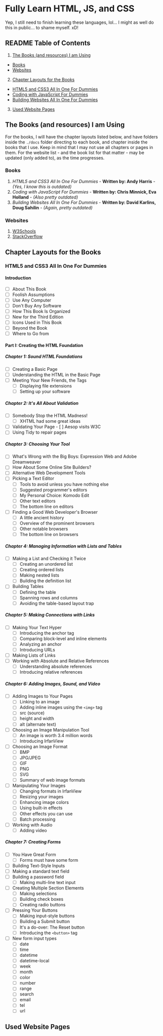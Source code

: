 # Fully Learn HTML, JS, and CSS
Yep, I still need to finish learning these languages, lol... I might as well do this in public... to shame myself. xD!

## README Table of Contents
1. [The Books (and resources) I am Using]()
  - [Books]()
  - [Websites]()
2. [Chapter Layouts for the Books]()
  - [HTML5 and CSS3 All In One For Dummies]()
  - [Coding with JavaScript For Dummies]()
  - [Building Websites All In One For Dummies]()
3. [Used Website Pages]()

## The Books (and resources) I am Using
For the books, I will have the chapter layouts listed below, and have folders inside the `./docs` folder directing to each book, and chapter inside the books that I use. Keep in mind that I may not use all chapters or pages in them. For the website list - and the book list for that matter - may be updated (only added to), as the time progresses.
### Books
1) *HTML5 and CSS3 All In One For Dummies* - **Written by: Andy Harris** - *(Yes, I know this is outdated)*
2) *Coding with JavaScript For Dummies* - **Written by: Chris Minnick, Eva Holland** - *(Also pretty outdated)*
3) *Building Websites All In One For Dummies* - **Written by: David Karlins, Doug Sahilin** - *(Again, pretty outdated)*

### Websites
1) [W3Schools](https://w3schools.org)
2) [StackOverflow](https://stackoverflow.com)

## Chapter Layouts for the Books
### HTML5 and CSS3 All In One For Dummies
#### Introduction
- [ ] About This Book
- [ ] Foolish Assumptions
- [ ] Use Any Computer
- [ ] Don't Buy Any Software
- [ ] How This Book Is Organized
- [ ] New for the Third Edition
- [ ] Icons Used in This Book
- [ ] Beyond the Book
- [ ] Where to Go from

#### Part I: Creating the HTML Foundation
##### Chapter 1: Sound HTML Foundations
- [ ] Creating a Basic Page
- [ ] Understanding the HTML in the Basic Page
- [ ] Meeting Your New Friends, the Tags
  - [ ] Displaying file extensions
  - [ ] Setting up your software

##### Chapter 2: It's All About Validation
- [ ] Somebody Stop the HTML Madness!
  - [ ] XHTML had some great ideas
- [ ] Validating Your Page
  - [ ] Aesop visits W3C
- [ ] Using Tidy to repair pages

##### Chapter 3: Choosing Your Tool
- [ ] What's Wrong with the Big Boys: Expression Web and Adobe Dreamweaver
- [ ] How About Some Online Site Builders?
- [ ] Alternative Web Development Tools
- [ ] Picking a Text Editor
  - [ ] Tools to avoid unless you have nothing else
  - [ ] Suggested programmer's editors
  - [ ] My Personal Choice: Komodo Edit
  - [ ] Other text editors
  - [ ] The bottom line on editors
- [ ] Finding a Good Web Developer's Browser
  - [ ] A little ancient history
  - [ ] Overview of the prominent browsers
  - [ ] Other notable browsers
  - [ ] The bottom line on browsers

##### Chapter 4: Managing Information with Lists and Tables
- [ ] Making a List and Checking it Twice
  - [ ] Creating an unordered list
  - [ ] Creating ordered lists
  - [ ] Making nested lists
  - [ ] Building the definition list
- [ ] Building Tables
  - [ ] Defining the table
  - [ ] Spanning rows and columns
  - [ ] Avoiding the table-based layout trap

##### Chapter 5: Making Connections with Links
- [ ] Making Your Text Hyper
  - [ ] Introducing the anchor tag
  - [ ] Comparing block-level and inline elements
  - [ ] Analyzing an anchor
  - [ ] Introducing URLs
- [ ] Making Lists of Links
- [ ] Working with Absolute and Relative References
  - [ ] Understanding absolute references
  - [ ] Introducing relative references

##### Chapter 6: Adding Images, Sound, and Video
- [ ] Adding Images to Your Pages
  - [ ] Linking to an image
  - [ ] Adding inline images using the `<img>` tag
  - [ ] src (source)
  - [ ] height and width
  - [ ] alt (alternate text)
- [ ] Choosing an Image Manipulation Tool
  - [ ] An image is worth 3.4 million words
  - [ ] Introducing IrfanView
- [ ] Choosing an Image Format
  - [ ] BMP
  - [ ] JPG/JPEG
  - [ ] GIF
  - [ ] PNG
  - [ ] SVG
  - [ ] Summary of web image formats
- [ ] Manipulating Your Images
  - [ ] Changing formats in IrfanView
  - [ ] Resizing your images
  - [ ] Enhancing image colors
  - [ ] Using built-in effects
  - [ ] Other effects you can use
  - [ ] Batch processing
- [ ] Working with Audio
  - [ ] Adding video

##### Chapter 7: Creating Forms
- [ ] You Have Great Form
  - [ ] Forms must have some form
- [ ] Building Text-Style Inputs
- [ ] Making a standard text field
- [ ] Building a password field
  - [ ] Making multi-line text input
- [ ] Creating Multiple Section Elements
  - [ ] Making selections
  - [ ] Building check boxes
  - [ ] Creating radio buttons
- [ ] Pressing Your Buttons
  - [ ] Making input-style buttons
  - [ ] Building a Submit button
  - [ ] It's a do-over: The Reset button
  - [ ] Introducing the `<button>` tag
- [ ] New form input types
  - [ ] date
  - [ ] time
  - [ ] datetime
  - [ ] datetime-local
  - [ ] week
  - [ ] month
  - [ ] color
  - [ ] number
  - [ ] range
  - [ ] search
  - [ ] email
  - [ ] tel
  - [ ] url

## Used Website Pages